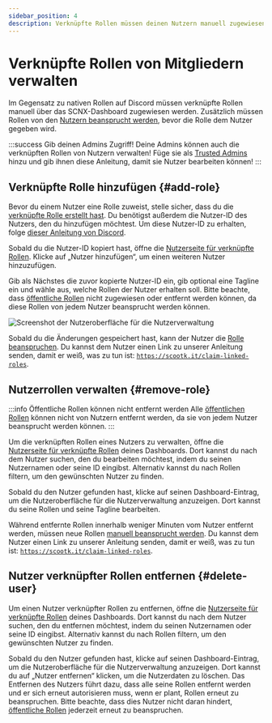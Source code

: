 ```yaml
---
sidebar_position: 4
description: Verknüpfte Rollen müssen deinen Nutzern manuell zugewiesen werden.
---
```


# Verknüpfte Rollen von Mitgliedern verwalten

Im Gegensatz zu nativen Rollen auf Discord müssen verknüpfte Rollen manuell über das SCNX-Dashboard zugewiesen werden.
Zusätzlich müssen Rollen von den [Nutzern beansprucht werden](./claim-roles), bevor die Rolle dem Nutzer gegeben wird.

:::success Gib deinen Admins Zugriff!
Deine Admins können auch die verknüpften Rollen von Nutzern verwalten! Füge sie als [Trusted Admins](./../scnx/guilds/trusted-admins) hinzu und
gib ihnen diese Anleitung, damit sie Nutzer bearbeiten können!
:::

## Verknüpfte Rolle hinzufügen {#add-role}

Bevor du einem Nutzer eine Rolle zuweist, stelle sicher, dass du die [verknüpfte Rolle erstellt hast](./role-managment#create-linked-scnx-role).
Du benötigst außerdem die Nutzer-ID des Nutzers, den du hinzufügen möchtest. Um diese Nutzer-ID zu erhalten,
folge [dieser Anleitung von Discord](https://support.discord.com/hc/en-us/articles/206346498-Where-can-I-find-my-User-Server-Message-ID).

Sobald du die Nutzer-ID kopiert hast, öffne die [Nutzerseite für verknüpfte Rollen](https://scnx.app/de/glink?page=linked-roles/users).
Klicke auf
„Nutzer hinzufügen“, um einen weiteren Nutzer hinzuzufügen.

Gib als Nächstes die zuvor kopierte Nutzer-ID ein, gib optional eine Tagline ein und wähle aus, welche Rollen der Nutzer erhalten soll.
Bitte beachte, dass [öffentliche Rollen](./role-managment#public-roles) nicht zugewiesen oder entfernt werden können, da diese Rollen von
jedem Nutzer beansprucht werden können.

![Screenshot der Nutzeroberfläche für die Nutzerverwaltung](@site/docs/assets/linked-roles/add-role.png)

Sobald du die Änderungen gespeichert hast, kann der Nutzer die [Rolle beanspruchen](./claim-roles). Du kannst dem Nutzer einen Link
zu unserer Anleitung senden, damit er weiß, was zu tun ist:
[`https://scootk.it/claim-linked-roles`](https://scootk.it/claim-linked-roles).

## Nutzerrollen verwalten {#remove-role}

:::info Öffentliche Rollen können nicht entfernt werden
Alle [öffentlichen Rollen](./role-managment#public-roles) können nicht von Nutzern entfernt werden, da sie von jedem Nutzer beansprucht werden können.
:::

Um die verknüpften Rollen eines Nutzers zu verwalten, öffne die [Nutzerseite für verknüpfte Rollen](https://scnx.app/de/glink?page=linked-roles/users)
deines Dashboards. Dort kannst du nach dem Nutzer suchen, den du bearbeiten möchtest, indem du seinen Nutzernamen oder seine ID eingibst. Alternativ kannst du
nach Rollen filtern, um den gewünschten Nutzer zu finden.

Sobald du den Nutzer gefunden hast, klicke auf seinen Dashboard-Eintrag, um die Nutzeroberfläche für die Nutzerverwaltung anzuzeigen. Dort kannst du
seine Rollen und seine Tagline bearbeiten.

Während entfernte Rollen innerhalb weniger Minuten vom Nutzer entfernt werden, müssen neue Rollen
[manuell beansprucht werden](./claim-roles). Du kannst dem Nutzer einen Link zu unserer Anleitung senden, damit er weiß, was zu tun ist:
[`https://scootk.it/claim-linked-roles`](https://scootk.it/claim-linked-roles).

## Nutzer verknüpfter Rollen entfernen {#delete-user}

Um einen Nutzer verknüpfter Rollen zu entfernen, öffne die [Nutzerseite für verknüpfte Rollen](https://scnx.app/de/glink?page=-roles/users)
deines Dashboards. Dort kannst du nach dem Nutzer suchen, den du entfernen möchtest, indem du seinen Nutzernamen oder seine ID eingibst. Alternativ kannst du
nach Rollen filtern, um den gewünschten Nutzer zu finden.

Sobald du den Nutzer gefunden hast, klicke auf seinen Dashboard-Eintrag, um die Nutzeroberfläche für die Nutzerverwaltung anzuzeigen. Dort kannst du
auf „Nutzer entfernen“ klicken, um die Nutzerdaten zu löschen. Das Entfernen des Nutzers führt dazu, dass alle seine Rollen entfernt werden und
er sich erneut autorisieren muss, wenn er plant, Rollen erneut zu beanspruchen. Bitte beachte, dass dies Nutzer nicht daran hindert,
[öffentliche Rollen](./role-managment#public-roles) jederzeit erneut zu beanspruchen.
